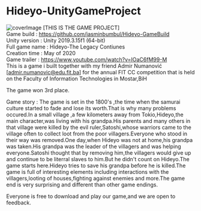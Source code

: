 # Hideyo-UnityGameProject
![coverImage](https://github.com/jasminbumbul/Hideyo-UnityGameProject/blob/master/Hideyo%20-%20The%20Legacy%20Continues/Assets/Textures/CoverImage.png)
[THIS IS THE GAME PROJECT]    
Game build : https://github.com/jasminbumbul/Hideyo-GameBuild   
Unity version : Unity 2019.3.15f1 (64-bit)  
Full game name : Hideyo-The Legacy Contiunes   
Creation time : May of 2020  
Game trailer : https://www.youtube.com/watch?v=IOaC6fM99-M  
This is a game i built together with my friend Admir Numanović [admir.numanovic@edu.fit.ba] for the annual FIT CC competition that is held on the Faculty of Information Technologies in Mostar,BiH  

The game won 3rd place.  

Game story : The game is set in the 1800's ,the time when the samurai culture started to fade and lose its worth.That is why many problems occured.In a small village ,a few kilometers away from Tokio,Hideyo,the main character,was living with his grandpa.His parents and many others in that village were killed by the evil ruler,Satoshi,whose warriors came to the village often to collect loot from the poor villagers.Everyone who stood in their way was removed.One day,when Hideyo was not at home,his grandpa was taken.His grandpa was the leader of the villagers and was helping everyone.Satoshi thought that by removing him,the villagers would give up and continue to be literral slaves to him.But he didn't count on Hideyo.The game starts here.Hideyo tries to save his grandpa before he is killed.The game is full of interesting elements including interactions with the villagers,looting of houses,fighting against enemies and more.The game end is very surprising and different than other game endings.  

Everyone is free to download and play our game,and we are open to feedback.  
